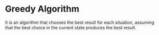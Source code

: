 # Greedy Algorithm

It is an algorithm that chooses the best result for each situation, assuming that the best choice in the current state produces the best result.
